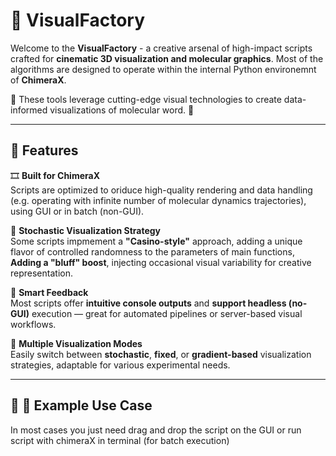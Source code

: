# 🎨 VisualFactory

Welcome to the **VisualFactory** - a creative arsenal of high-impact scripts crafted for **cinematic 3D visualization and molecular graphics**. Most of the algorithms are designed to operate within the internal Python environemnt of **ChimeraX**.

🔭 These tools leverage cutting-edge visual technologies to create data-informed visualizations of molecular word. 🧬

---

## 🚀 Features

🎞️ **Built for ChimeraX**  
  Scripts are optimized to oriduce high-quality rendering and data handling (e.g. operating with infinite number of molecular dynamics trajectories), using GUI or in batch (non-GUI).

🎲 **Stochastic Visualization Strategy**  
  Some scripts impmement a **"Casino-style"** approach, adding a unique flavor of controlled randomness to the parameters of main functions, **Adding a "bluff" boost**, injecting occasional visual variability for creative representation.

🤖 **Smart Feedback**  
  Most scripts offer **intuitive console outputs** and **support headless (no-GUI)** execution — great for automated pipelines or server-based visual workflows.

🎥 **Multiple Visualization Modes**  
  Easily switch between **stochastic**, **fixed**, or **gradient-based** visualization strategies, adaptable for various experimental needs.

---

## 🔮 🐍 Example Use Case

In most cases you just need drag and drop the script on the GUI or run script with chimeraX in terminal (for batch execution)
